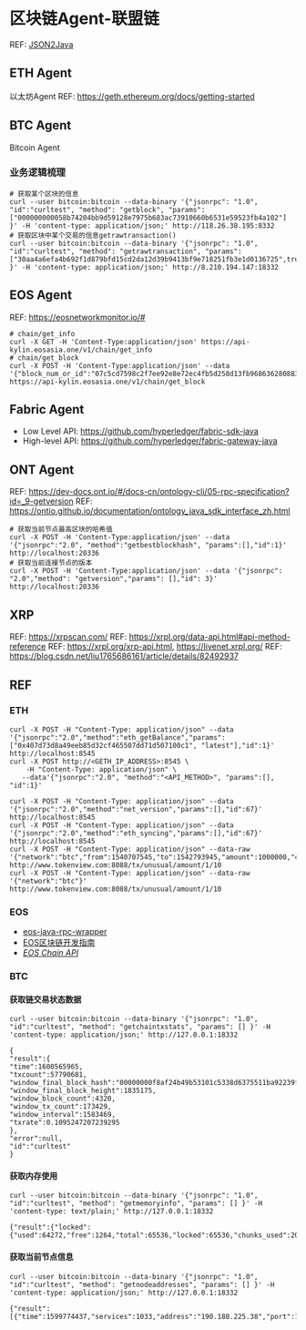 # 区块链Agent-联盟链

REF: [JSON2Java](http://www.json.cn/json/json2java.html)

## ETH Agent
以太坊Agent
REF: https://geth.ethereum.org/docs/getting-started

## BTC Agent
Bitcoin Agent
### 业务逻辑梳理
~~~
# 获取某个区块的信息
curl --user bitcoin:bitcoin --data-binary '{"jsonrpc": "1.0", "id":"curltest", "method": "getblock", "params": ["000000000058b74204bb9d59128e7975b683ac73910660b6531e59523fb4a102"] }' -H 'content-type: application/json;' http://118.26.38.195:8332
# 获取区块中某个交易的信息getrawtransaction()
curl --user bitcoin:bitcoin --data-binary '{"jsonrpc": "1.0", "id":"curltest", "method": "getrawtransaction", "params": ["30aa4a6efa4b692f1d879bfd15cd2da12d39b9413bf9e718251fb3e1d0136725",true,"000000000058b74204bb9d59128e7975b683ac73910660b6531e59523fb4a102"] }' -H 'content-type: application/json;' http://8.210.194.147:18332
~~~

## EOS Agent
REF: https://eosnetworkmonitor.io/#
~~~
# chain/get_info
curl -X GET -H 'Content-Type:application/json' https://api-kylin.eosasia.one/v1/chain/get_info
# chain/get_block
curl -X POST -H 'Content-Type:application/json' --data '{"block_num_or_id":"07c5cd7598c2f7ee92e8e72ec4fb5d258d13fb968636280883f24272412f7d63"}' https://api-kylin.eosasia.one/v1/chain/get_block
~~~

## Fabric Agent
- Low Level API: https://github.com/hyperledger/fabric-sdk-java
- High-level API: https://github.com/hyperledger/fabric-gateway-java

## ONT Agent
REF: https://dev-docs.ont.io/#/docs-cn/ontology-cli/05-rpc-specification?id=_9-getversion
REF: https://ontio.github.io/documentation/ontology_java_sdk_interface_zh.html
~~~
# 获取当前节点最高区块的哈希值
curl -X POST -H 'Content-Type:application/json' --data '{"jsonrpc":"2.0", "method":"getbestblockhash", "params":[],"id":1}' http://localhost:20336
# 获取当前连接节点的版本
curl -X POST -H 'Content-Type:application/json' --data '{"jsonrpc": "2.0","method": "getversion","params": [],"id": 3}' http://localhost:20336
~~~

## XRP
REF: https://xrpscan.com/
REF: https://xrpl.org/data-api.html#api-method-reference
REF: https://xrpl.org/xrp-api.html, https://livenet.xrpl.org/
REF: https://blog.csdn.net/liu1765686161/article/details/82492937

## REF
### ETH
~~~
curl -X POST -H "Content-Type: application/json" --data '{"jsonrpc":"2.0","method":"eth_getBalance","params":["0x407d73d8a49eeb85d32cf465507dd71d507100c1", "latest"],"id":1}' http://localhost:8545
curl -X POST http://<GETH_IP_ADDRESS>:8545 \
    -H "Content-Type: application/json" \
   --data'{"jsonrpc":"2.0", "method":"<API_METHOD>", "params":[], "id":1}'

curl -X POST -H "Content-Type: application/json" --data '{"jsonrpc":"2.0","method":"net_version","params":[],"id":67}' http://localhost:8545
curl -X POST -H "Content-Type: application/json" --data '{"jsonrpc":"2.0","method":"eth_syncing","params":[],"id":67}' http://localhost:8545
curl -X POST -H "Content-Type: application/json" --data-raw '{"network":"btc","from":1540707545,"to":1542793945,"amount":1000000,"currency":"usd"}’ http://www.tokenview.com:8088/tx/unusual/amount/1/10
curl -X POST -H "Content-Type: application/json" --data-raw '{"network":"btc"}' http://www.tokenview.com:8088/tx/unusual/amount/1/10
~~~

### EOS
- [eos-java-rpc-wrapper](https://blog.csdn.net/liu1765686161/article/details/82180070)
- [EOS区块链开发指南](http://blog.eosdata.io/)
- [*EOS Chain API*](https://developers.eos.io/manuals/eos/latest/nodeos/plugins/chain_api_plugin/api-reference/index)


### BTC
#### 获取链交易状态数据
~~~
curl --user bitcoin:bitcoin --data-binary '{"jsonrpc": "1.0", "id":"curltest", "method": "getchaintxstats", "params": [] }' -H 'content-type: application/json;' http://127.0.0.1:18332
~~~
~~~
{
"result":{
"time":1600565965,
"txcount":57790681,
"window_final_block_hash":"00000000f8af24b49b53101c5338d6375511ba92239f6763a183468f70890c35",
"window_final_block_height":1835175,
"window_block_count":4320,
"window_tx_count":173429,
"window_interval":1583469,
"txrate":0.1095247207239295
},
"error":null,
"id":"curltest"
}
~~~
#### 获取内存使用
~~~
curl --user bitcoin:bitcoin --data-binary '{"jsonrpc": "1.0", "id":"curltest", "method": "getmemoryinfo", "params": [] }' -H 'content-type: text/plain;' http://127.0.0.1:18332
~~~
~~~
{"result":{"locked":{"used":64272,"free":1264,"total":65536,"locked":65536,"chunks_used":2002,"chunks_free":2}},"error":null,"id":"curltest"}
~~~
#### 获取当前节点信息
~~~
curl --user bitcoin:bitcoin --data-binary '{"jsonrpc": "1.0", "id":"curltest", "method": "getnodeaddresses", "params": [] }' -H 'content-type: application/json;' http://127.0.0.1:18332
~~~
~~~
{"result":[{"time":1599774437,"services":1033,"address":"190.188.225.38","port":18333}],"error":null,"id":"curltest"}
~~~
  
